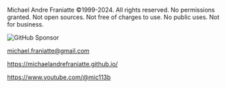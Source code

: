 ﻿  
Michael Andre Franiatte ©1999-2024. All rights reserved. No permissions granted. Not open sources. Not free of charges to use. No public uses. Not for business.  
  
![GitHub Sponsor](https://github.com/sponsors/michaelandrefraniatte/button)  
  
michael.franiatte@gmail.com  
  
https://michaelandrefraniatte.github.io/  
  
https://www.youtube.com/@mic113b  
  